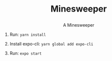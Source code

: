 # <p align="center">  Minesweeper</p>

<p align="center">
  A Minesweeper
</p>

1. Run: `yarn install`

2. Install expo-cli: `yarn global add expo-cli`

3. Run: `expo start`

